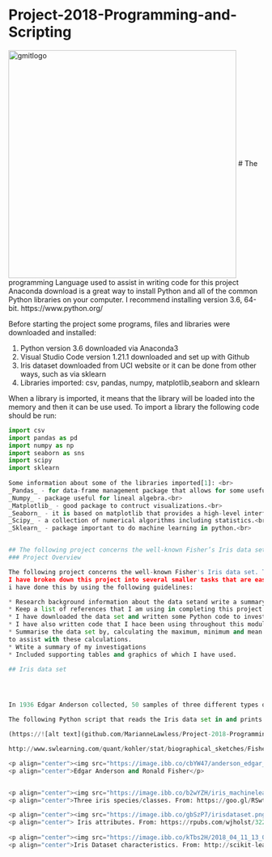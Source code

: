 **Project-2018-Programming-and-Scripting**
==========================================
<img src="https://image.ibb.co/g96qDc/gmitlogo.jpg" alt="gmitlogo" border="0" width=450 align="center">
# The programming Language used to assist in writing code for this project
Anaconda download is a great way to install Python and all of the common Python libraries on your computer. I recommend installing version 3.6, 64-bit. https://www.python.org/

Before starting the project some programs, files and libraries were downloaded and installed:
<ol>
 <li>Python version 3.6 downloaded via Anaconda3</li>
 <li>Visual Studio Code version 1.21.1 downloaded and set up with Github</li> 
 <li>Iris dataset downloaded from UCI website or it can be done from other ways, such as via sklearn </li>
 <li>Libraries imported: csv, pandas, numpy, matplotlib,seaborn and sklearn </li>
 </ol>
 
  When a library is imported, it means that the library will be loaded into the memory and then it can be use used. To import a library the following code should be run:
 
 ``` python
 import csv
 import pandas as pd
 import numpy as np
 import seaborn as sns
 import scipy
 import sklearn
  
Some information about some of the libraries imported[1]: <br>
_Pandas_ - for data-frame management package that allows for some useful function on the dataset.<br>
_Numpy_ - package useful for lineal algebra.<br>
_Matplotlib_ - good package to contruct visualizations.<br>
_Seaborn_ - it is based on matplotlib that provides a high-level interface for drawing attractive statistical graphics.<br>
_Scipy_ - a collection of numerical algorithms including statistics.<br>
_Sklearn_ - package important to do machine learning in python.<br>
 

## The following project concerns the well-known Fisher’s Iris data set
### Project Overview

The following project concerns the well-known Fisher's Iris data set. The project entails the researching of the data set, and then writing documnentation and code in the Python programmining language based on that research
I have broken down this project into several smaller tasks that are easier to solve, and plugged these together after they have been completed.
i have done this by using the following guidelines:

* Research background information about the data setand write a summary about it.
* Keep a list of references that I am using in completing this project.
* I have downloaded the data set and written some Python code to investigate it.
* I have also written code that I hace been using throughout this module and tested it on the Iris data set
* Summarise the data set by, calculating the maximum, minimum and mean of each column of data set. I have imported *numpy*
to assist with these calculations.
* Wtite a summary of my investigations
* Included supporting tables and graphics of which I have used.

## Iris data set




In 1936 Edgar Anderson collected, 50 samples of three different types of iris, or 150 samples in total. For each sample, he measures the sepal length and width, and he measured the petal length and width, and recorded those measurements along with its species. 

The following Python script that reads the Iris data set in and prints the four numerical values on each row in a nice format. That is, on the screen should be printed the petal length, petal width, sepal length and sepal width, and these values should have the decimal places aligned, with a space between the columns. this script also includes the type of species of Iris.

(https://![alt text](github.com/MarianneLawless/Project-2018-Programming-and-Scripting/RonaldFisherimage.jpg)

http://www.swlearning.com/quant/kohler/stat/biographical_sketches/Fisher_3.jpeg

<p align="center"><img src="https://image.ibb.co/cbYW47/anderson_edgar_pdf.png" width=222px><img src="https://image.ibb.co/jUYu4x/R_A_Fischer.jpg" width=250px></p><br>
<p align="center">Edgar Anderson and Ronald Fisher</p>


<p align="center"><img src="https://image.ibb.co/b2wYZH/iris_machinelearning.png" alt="iris_machinelearning" border="0" width=500px></p><br>
<p align="center">Three iris species/classes. From: https://goo.gl/RSwtrk</p>

 <p align="center"><img src="https://image.ibb.co/gbSzP7/irisdataset.png" align="center" width=600px></p><br>
<p align="center"> Iris attributes. From: https://rpubs.com/wjholst/322258</p>
  
 <p align="center"><img src="https://image.ibb.co/kTbs2H/2018_04_11_13_05_03_sq_Es_Wbo_png_451_592.png"></p><br>
 <p align="center">Iris Dataset characteristics. From: http://scikit-learn.org/stable/datasets/index.html#datasets</p>


